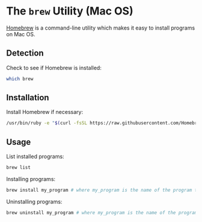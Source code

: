 # The `brew` Utility (Mac OS)

[Homebrew](https://brew.sh/) is a command-line utility which makes it easy to install programs on Mac OS.

## Detection

Check to see if Homebrew is installed:

```sh
which brew
```

## Installation

Install Homebrew if necessary:

```sh
/usr/bin/ruby -e "$(curl -fsSL https://raw.githubusercontent.com/Homebrew/install/master/install)"
```

## Usage

List installed programs:

```sh
brew list
```

Installing programs:

```sh
brew install my_program # where my_program is the name of the program to be installed
```

Uninstalling programs:

```sh
brew uninstall my_program # where my_program is the name of the program to be installed
```
